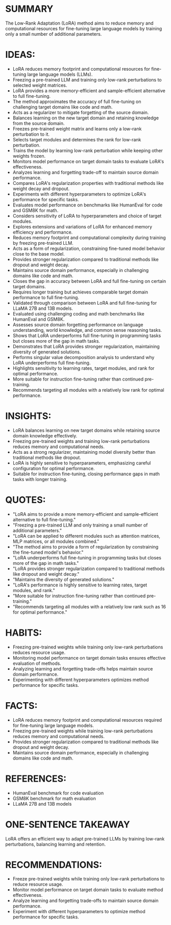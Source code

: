 # SUMMARY
The Low-Rank Adaptation (LoRA) method aims to reduce memory and computational resources for fine-tuning large language models by training only a small number of additional parameters.

# IDEAS:
- LoRA reduces memory footprint and computational resources for fine-tuning large language models (LLMs).
- Freezing a pre-trained LLM and training only low-rank perturbations to selected weight matrices.
- LoRA provides a more memory-efficient and sample-efficient alternative to full fine-tuning.
- The method approximates the accuracy of full fine-tuning on challenging target domains like code and math.
- Acts as a regularizer to mitigate forgetting of the source domain.
- Balances learning on the new target domain and retaining knowledge from the source domain.
- Freezes pre-trained weight matrix and learns only a low-rank perturbation to it.
- Selects target modules and determines the rank for low-rank perturbation.
- Trains the model by learning low-rank perturbation while keeping other weights frozen.
- Monitors model performance on target domain tasks to evaluate LoRA's effectiveness.
- Analyzes learning and forgetting trade-off to maintain source domain performance.
- Compares LoRA's regularization properties with traditional methods like weight decay and dropout.
- Experiments with different hyperparameters to optimize LoRA's performance for specific tasks.
- Evaluates model performance on benchmarks like HumanEval for code and GSM8K for math.
- Considers sensitivity of LoRA to hyperparameters and choice of target modules.
- Explores extensions and variations of LoRA for enhanced memory efficiency and performance.
- Reduces memory footprint and computational complexity during training by freezing pre-trained LLM.
- Acts as a form of regularization, constraining fine-tuned model behavior close to the base model.
- Provides stronger regularization compared to traditional methods like dropout and weight decay.
- Maintains source domain performance, especially in challenging domains like code and math.
- Closes the gap in accuracy between LoRA and full fine-tuning on certain target domains.
- Requires longer training but achieves comparable target domain performance to full fine-tuning.
- Validated through comparison between LoRA and full fine-tuning for LLaMA 27B and 13B models.
- Evaluated using challenging coding and math benchmarks like HumanEval and GSM8K.
- Assesses source domain forgetting performance on language understanding, world knowledge, and common sense reasoning tasks.
- Shows that LoRA underperforms full fine-tuning in programming tasks but closes more of the gap in math tasks.
- Demonstrates that LoRA provides stronger regularization, maintaining diversity of generated solutions.
- Performs singular value decomposition analysis to understand why LoRA underperforms full fine-tuning.
- Highlights sensitivity to learning rates, target modules, and rank for optimal performance.
- More suitable for instruction fine-tuning rather than continued pre-training.
- Recommends targeting all modules with a relatively low rank for optimal performance.

# INSIGHTS:
- LoRA balances learning on new target domains while retaining source domain knowledge effectively.
- Freezing pre-trained weights and training low-rank perturbations reduces memory and computational needs.
- Acts as a strong regularizer, maintaining model diversity better than traditional methods like dropout.
- LoRA is highly sensitive to hyperparameters, emphasizing careful configuration for optimal performance.
- Suitable for instruction fine-tuning, closing performance gaps in math tasks with longer training.

# QUOTES:
- "LoRA aims to provide a more memory-efficient and sample-efficient alternative to full fine-tuning."
- "Freezing a pre-trained LLM and only training a small number of additional parameters."
- "LoRA can be applied to different modules such as attention matrices, MLP matrices, or all modules combined."
- "The method aims to provide a form of regularization by constraining the fine-tuned model's behavior."
- "LoRA underperforms full fine-tuning in programming tasks but closes more of the gap in math tasks."
- "LoRA provides stronger regularization compared to traditional methods like dropout and weight decay."
- "Maintains the diversity of generated solutions."
- "LoRA's performance is highly sensitive to learning rates, target modules, and rank."
- "More suitable for instruction fine-tuning rather than continued pre-training."
- "Recommends targeting all modules with a relatively low rank such as 16 for optimal performance."

# HABITS:
- Freezing pre-trained weights while training only low-rank perturbations reduces resource usage.
- Monitoring model performance on target domain tasks ensures effective evaluation of methods.
- Analyzing learning and forgetting trade-offs helps maintain source domain performance.
- Experimenting with different hyperparameters optimizes method performance for specific tasks.

# FACTS:
- LoRA reduces memory footprint and computational resources required for fine-tuning large language models.
- Freezing pre-trained weights while training low-rank perturbations reduces memory and computational needs.
- Provides stronger regularization compared to traditional methods like dropout and weight decay.
- Maintains source domain performance, especially in challenging domains like code and math.

# REFERENCES:
- HumanEval benchmark for code evaluation
- GSM8K benchmark for math evaluation
- LLaMA 27B and 13B models

# ONE-SENTENCE TAKEAWAY
LoRA offers an efficient way to adapt pre-trained LLMs by training low-rank perturbations, balancing learning and retention.

# RECOMMENDATIONS:
- Freeze pre-trained weights while training only low-rank perturbations to reduce resource usage.
- Monitor model performance on target domain tasks to evaluate method effectiveness.
- Analyze learning and forgetting trade-offs to maintain source domain performance.
- Experiment with different hyperparameters to optimize method performance for specific tasks.